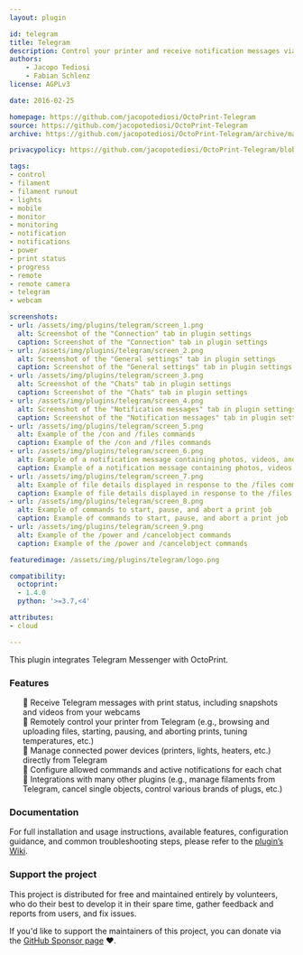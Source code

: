 ```yaml
---
layout: plugin

id: telegram
title: Telegram
description: Control your printer and receive notification messages via Telegram Messenger.
authors:
    - Jacopo Tediosi
    - Fabian Schlenz
license: AGPLv3

date: 2016-02-25

homepage: https://github.com/jacopotediosi/OctoPrint-Telegram
source: https://github.com/jacopotediosi/OctoPrint-Telegram
archive: https://github.com/jacopotediosi/OctoPrint-Telegram/archive/master.zip

privacypolicy: https://github.com/jacopotediosi/OctoPrint-Telegram/blob/master/PRIVACY.md

tags:
- control
- filament
- filament runout
- lights
- mobile
- monitor
- monitoring
- notification
- notifications
- power
- print status
- progress
- remote
- remote camera
- telegram
- webcam

screenshots:
- url: /assets/img/plugins/telegram/screen_1.png
  alt: Screenshot of the "Connection" tab in plugin settings
  caption: Screenshot of the "Connection" tab in plugin settings
- url: /assets/img/plugins/telegram/screen_2.png
  alt: Screenshot of the "General settings" tab in plugin settings
  caption: Screenshot of the "General settings" tab in plugin settings
- url: /assets/img/plugins/telegram/screen_3.png
  alt: Screenshot of the "Chats" tab in plugin settings
  caption: Screenshot of the "Chats" tab in plugin settings
- url: /assets/img/plugins/telegram/screen_4.png
  alt: Screenshot of the "Notification messages" tab in plugin settings
  caption: Screenshot of the "Notification messages" tab in plugin settings
- url: /assets/img/plugins/telegram/screen_5.png
  alt: Example of the /con and /files commands
  caption: Example of the /con and /files commands
- url: /assets/img/plugins/telegram/screen_6.png
  alt: Example of a notification message containing photos, videos, and details of the print in progress
  caption: Example of a notification message containing photos, videos, and details of the print in progress
- url: /assets/img/plugins/telegram/screen_7.png
  alt: Example of file details displayed in response to the /files command
  caption: Example of file details displayed in response to the /files command
- url: /assets/img/plugins/telegram/screen_8.png
  alt: Example of commands to start, pause, and abort a print job
  caption: Example of commands to start, pause, and abort a print job
- url: /assets/img/plugins/telegram/screen_9.png
  alt: Example of the /power and /cancelobject commands
  caption: Example of the /power and /cancelobject commands

featuredimage: /assets/img/plugins/telegram/logo.png

compatibility:
  octoprint:
  - 1.4.0
  python: '>=3.7,<4'

attributes:
- cloud

---
```


This plugin integrates Telegram Messenger with OctoPrint.

### Features

<ul style="list-style-type:none">
<li>🔔 Receive Telegram messages with print status, including snapshots and videos from your webcams</li>
<li>📡 Remotely control your printer from Telegram (e.g., browsing and uploading files, starting, pausing, and aborting prints, tuning temperatures, etc.)</li>
<li>🔌 Manage connected power devices (printers, lights, heaters, etc.) directly from Telegram</li>
<li>🔐 Configure allowed commands and active notifications for each chat</li>
<li>🧩 Integrations with many other plugins (e.g., manage filaments from Telegram, cancel single objects, control various brands of plugs, etc.)</li>
</ul>

### Documentation

For full installation and usage instructions, available features, configuration guidance, and common troubleshooting steps, please refer to the [plugin’s Wiki](https://github.com/jacopotediosi/OctoPrint-Telegram/wiki).

### Support the project

This project is distributed for free and maintained entirely by volunteers, who do their best to develop it in their spare time, gather feedback and reports from users, and fix issues.

If you'd like to support the maintainers of this project, you can donate via the [GitHub Sponsor page](https://github.com/sponsors/jacopotediosi) ❤️.
